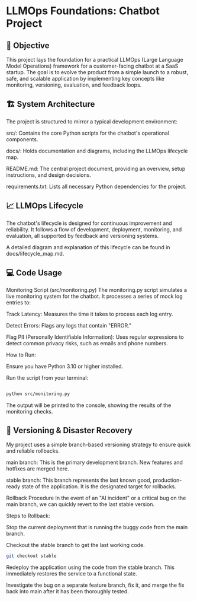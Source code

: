# LLMOps Foundations: Chatbot Project
## 🎯 Objective
This project lays the foundation for a practical LLMOps (Large Language Model Operations) framework for a customer-facing chatbot at a SaaS startup. The goal is to evolve the product from a simple launch to a robust, safe, and scalable application by implementing key concepts like monitoring, versioning, evaluation, and feedback loops.

## 🏗️ System Architecture
The project is structured to mirror a typical development environment:

src/: Contains the core Python scripts for the chatbot's operational components.

docs/: Holds documentation and diagrams, including the LLMOps lifecycle map.

README.md: The central project document, providing an overview, setup instructions, and design decisions.

requirements.txt: Lists all necessary Python dependencies for the project.

## 📈 LLMOps Lifecycle
The chatbot's lifecycle is designed for continuous improvement and reliability. It follows a flow of development, deployment, monitoring, and evaluation, all supported by feedback and versioning systems.

A detailed diagram and explanation of this lifecycle can be found in docs/lifecycle_map.md.

## 💻 Code Usage
Monitoring Script (src/monitoring.py)
The monitoring.py script simulates a live monitoring system for the chatbot. It processes a series of mock log entries to:

Track Latency: Measures the time it takes to process each log entry.

Detect Errors: Flags any logs that contain "ERROR."

Flag PII (Personally Identifiable Information): Uses regular expressions to detect common privacy risks, such as emails and phone numbers.

How to Run:

Ensure you have Python 3.10 or higher installed.

Run the script from your terminal:

```Bash

python src/monitoring.py
```
The output will be printed to the console, showing the results of the monitoring checks.

## 🔄 Versioning & Disaster Recovery
My project uses a simple branch-based versioning strategy to ensure quick and reliable rollbacks.

main branch: This is the primary development branch. New features and hotfixes are merged here.

stable branch: This branch represents the last known good, production-ready state of the application. It is the designated target for rollbacks.

Rollback Procedure
In the event of an "AI incident" or a critical bug on the main branch, we can quickly revert to the last stable version.

Steps to Rollback:

Stop the current deployment that is running the buggy code from the main branch.

Checkout the stable branch to get the last working code.
```bash
git checkout stable
```
Redeploy the application using the code from the stable branch. This immediately restores the service to a functional state.

Investigate the bug on a separate feature branch, fix it, and merge the fix back into main after it has been thoroughly tested.

